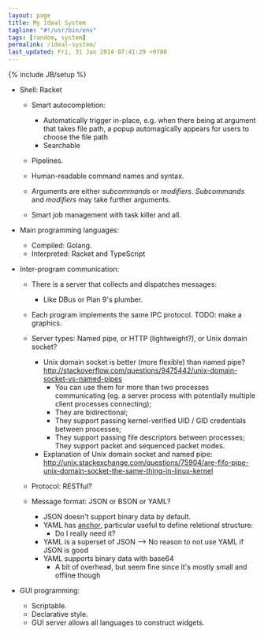 ```yaml
---
layout: page
title: My Ideal System
tagline: "#!/usr/bin/env"
tags: [random, system]
permalink: /ideal-system/
last_updated: Fri, 31 Jan 2014 07:41:29 +0700
---
```

{% include JB/setup %}

* Shell: Racket

  - Smart autocompletion:
    * Automatically trigger in-place, e.g. when there being at argument that
      takes file path, a popup automagically appears for users to choose the file path
    * Searchable

  - Pipelines.

  - Human-readable command names and syntax.

  - Arguments are either *subcommands* or *modifiers*.  *Subcommands* and
    *modifiers* may take further arguments.

  - Smart job management with task killer and all.

* Main programming languages:
  - Compiled: Golang.
  - Interpreted: Racket and TypeScript

* Inter-program communication:

  - There is a server that collects and dispatches messages:
    * Like DBus or Plan 9's plumber.

  - Each program implements the same IPC protocol.  TODO: make a graphics.

  - Server types: Named pipe, or HTTP (lightweight?), or Unix domain socket?
    * Unix domain socket is better (more flexible) than named pipe?
      http://stackoverflow.com/questions/9475442/unix-domain-socket-vs-named-pipes
      - You can use them for more than two processes communicating (eg. a
        server process with potentially multiple client processes connecting);
      - They are bidirectional;
      - They support passing kernel-verified UID / GID credentials between processes;
      - They support passing file descriptors between processes; They support
        packet and sequenced packet modes.
    * Explanation of Unix domain socket and named pipe:
      http://unix.stackexchange.com/questions/75904/are-fifo-pipe-unix-domain-socket-the-same-thing-in-linux-kernel

  - Protocol: RESTful?

  - Message format: JSON or BSON or YAML?
    * JSON doesn't support binary data by default.
    * YAML has [anchor](http://www.yaml.org/spec/1.2/spec.html#id2765878),
      particular useful to define reletional structure:
      - Do I really need it?
    * YAML is a superset of JSON --> No reason to not use YAML if JSON is good
    * YAML supports binary data with base64
      - A bit of overhead, but seem fine since it's mostly small and offline though

* GUI programming:
  - Scriptable.
  - Declarative style.
  - GUI server allows all languages to construct widgets.
